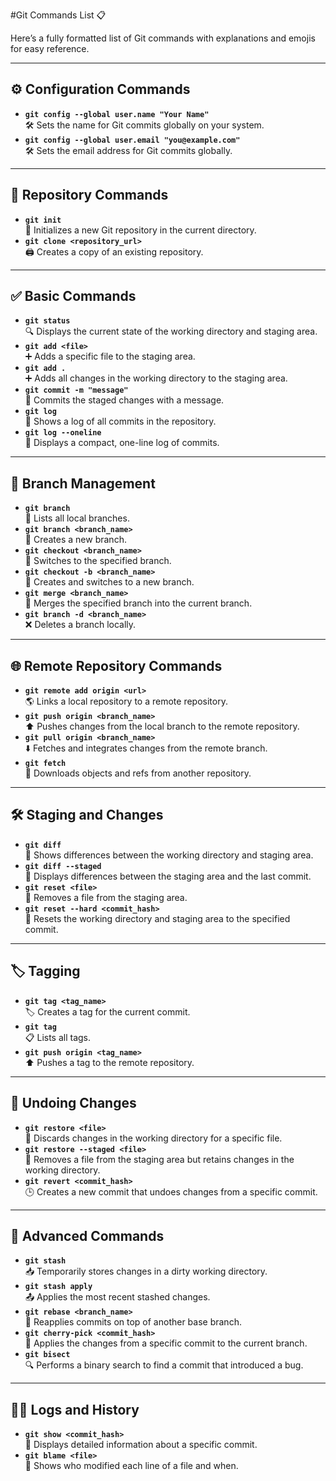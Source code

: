 #Git Commands List 📋

Here’s a fully formatted list of Git commands with explanations and emojis for easy reference.

---

## ⚙️ Configuration Commands
- **`git config --global user.name "Your Name"`**  
  🛠️ Sets the name for Git commits globally on your system.  
- **`git config --global user.email "you@example.com"`**  
  🛠️ Sets the email address for Git commits globally.

---

## 📁 Repository Commands
- **`git init`**  
  📂 Initializes a new Git repository in the current directory.  
- **`git clone <repository_url>`**  
  🖨️ Creates a copy of an existing repository.

---

## ✅ Basic Commands
- **`git status`**  
  🔍 Displays the current state of the working directory and staging area.  
- **`git add <file>`**  
  ➕ Adds a specific file to the staging area.  
- **`git add .`**  
  ➕ Adds all changes in the working directory to the staging area.  
- **`git commit -m "message"`**  
  📝 Commits the staged changes with a message.  
- **`git log`**  
  📜 Shows a log of all commits in the repository.  
- **`git log --oneline`**  
  📜 Displays a compact, one-line log of commits.

---

## 🌳 Branch Management
- **`git branch`**  
  🌿 Lists all local branches.  
- **`git branch <branch_name>`**  
  🌿 Creates a new branch.  
- **`git checkout <branch_name>`**  
  🔀 Switches to the specified branch.  
- **`git checkout -b <branch_name>`**  
  🔀 Creates and switches to a new branch.  
- **`git merge <branch_name>`**  
  🔗 Merges the specified branch into the current branch.  
- **`git branch -d <branch_name>`**  
  ❌ Deletes a branch locally.

---

## 🌐 Remote Repository Commands
- **`git remote add origin <url>`**  
  🌎 Links a local repository to a remote repository.  
- **`git push origin <branch_name>`**  
  ⬆️ Pushes changes from the local branch to the remote repository.  
- **`git pull origin <branch_name>`**  
  ⬇️ Fetches and integrates changes from the remote branch.  
- **`git fetch`**  
  🔄 Downloads objects and refs from another repository.

---

## 🛠️ Staging and Changes
- **`git diff`**  
  🧐 Shows differences between the working directory and staging area.  
- **`git diff --staged`**  
  🧐 Displays differences between the staging area and the last commit.  
- **`git reset <file>`**  
  🧹 Removes a file from the staging area.  
- **`git reset --hard <commit_hash>`**  
  🔄 Resets the working directory and staging area to the specified commit.

---

## 🏷️ Tagging
- **`git tag <tag_name>`**  
  🏷️ Creates a tag for the current commit.  
- **`git tag`**  
  📋 Lists all tags.  
- **`git push origin <tag_name>`**  
  ⬆️ Pushes a tag to the remote repository.

---

## 🔄 Undoing Changes
- **`git restore <file>`**  
  🚫 Discards changes in the working directory for a specific file.  
- **`git restore --staged <file>`**  
  🚫 Removes a file from the staging area but retains changes in the working directory.  
- **`git revert <commit_hash>`**  
  🕒 Creates a new commit that undoes changes from a specific commit.

---

## 🔧 Advanced Commands
- **`git stash`**  
  📥 Temporarily stores changes in a dirty working directory.  
- **`git stash apply`**  
  📤 Applies the most recent stashed changes.  
- **`git rebase <branch_name>`**  
  🔄 Reapplies commits on top of another base branch.  
- **`git cherry-pick <commit_hash>`**  
  🍒 Applies the changes from a specific commit to the current branch.  
- **`git bisect`**  
  🔍 Performs a binary search to find a commit that introduced a bug.

---

## 🕵️‍♂️ Logs and History
- **`git show <commit_hash>`**  
  📜 Displays detailed information about a specific commit.  
- **`git blame <file>`**  
  🔎 Shows who modified each line of a file and when.